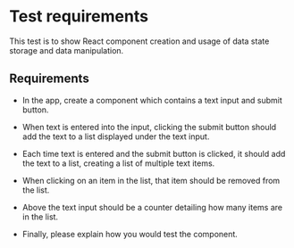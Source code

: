 # Test requirements

This test is to show React component creation and usage of data state storage and data manipulation.

## Requirements

- In the app, create a component which contains a text input and submit button.

- When text is entered into the input, clicking the submit button should add the text to a list displayed under the text input.

- Each time text is entered and the submit button is clicked, it should add the text to a list, creating a list of multiple text items.

- When clicking on an item in the list, that item should be removed from the list.

- Above the text input should be a counter detailing how many items are in the list.

- Finally, please explain how you would test the component.
